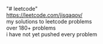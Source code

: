 "# leetcode"<br/>
https://leetcode.com/jisqaqov/<br/>
my solutions to leetcode problems<br/>
over 180+ problems<br/>
i have not yet pushed every problem<br/>
